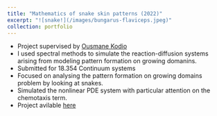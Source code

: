 ```yaml
---
title: "Mathematics of snake skin patterns (2022)"
excerpt: "![snake!](/images/bungarus-flaviceps.jpeg)"
collection: portfolio
---
```


* Project supervised by [Ousmane Kodio](https://me.ucsb.edu/people/ousmane-kodio)
* I used spectral methods to simulate the reaction-diffusion systems arising from modeling pattern formation on growing domanins. 
* Submitted for 18.354 Continuum systems
* Focused on analysing the pattern formation on growing domains problem by looking at snakes.
* Simulated the nonlinear PDE system with particular attention on the chemotaxis term.
* Project avilable [here](/files/18_354_Course_Project_javi_true_final.pdf)
